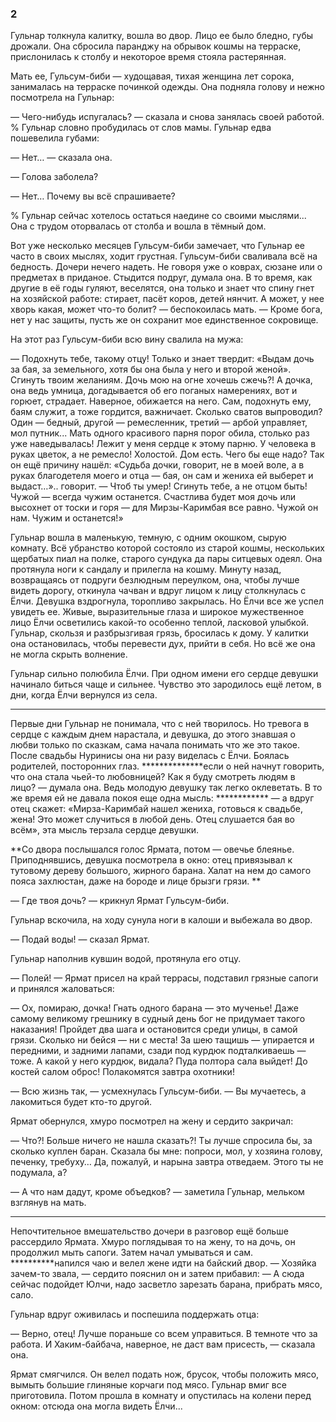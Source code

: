 ### 2

Гульнар толкнула калитку, вошла во двор.
Лицо ее было бледно, губы дрожали.
Она сбросила паранджу на обрывок кошмы на терраске, прислонилась к столбу и некоторое время стояла растерянная.

Мать ее, Гульсум-биби — худощавая, тихая женщина лет сорока, занималась на терраске починкой одежды.
Она подняла голову и нежно посмотрела на Гульнар:

— Чего-нибудь испугалась? — сказала и снова занялась своей работой.
% Гульнар словно пробудилась от слов мамы.
Гульнар едва пошевелила губами:

— Нет… — сказала она.

— Голова заболела?

— Нет…
Почему вы всё спрашиваете?

% Гульнар сейчас хотелось остаться наедине со своими мыслями...
Она с трудом оторвалась от столба и вошла в тёмный дом.

Вот уже несколько месяцев Гульсум-биби замечает, что Гульнар ее часто в своих мыслях, ходит грустная.
Гульсум-биби сваливала всё на бедность.
Дочери нечего надеть.
Не говоря уже о коврах, сюзане или о предметах в приданое.
Стыдится подруг, думала она.
В то время, как другие в её годы гуляют, веселятся, она только и знает что спину гнет на хозяйской работе: стирает, пасёт коров, детей нянчит.
А может, у нее хворь какая, может что-то болит? — беспокоилась мать.
— Кроме бога, нет у нас защиты, пусть же он сохранит мое единственное сокровище.

На этот раз Гульсум-биби всю вину свалила на мужа:

— Подохнуть тебе, такому отцу!
Только и знает твердит: «Выдам дочь за бая, за земельного, хотя бы она была у него и второй женой».
Сгинуть твоим желаниям.
Дочь мою на огне хочешь сжечь?!
А дочка, она ведь умница, догадывается об его поганых намерениях, вот и горюет, страдает.
Наверное, обижается на него.
Сам, подохнуть ему, баям служит, а тоже гордится, важничает.
Сколько сватов выпроводил?
Один — бедный, другой — ремесленник, третий — арбой управляет, мол путник...
Мать одного красивого парня порог обила, столько раз уже наведывалась!
Лежит у меня сердце к этому парню.
У человека в руках цветок, а не ремесло!
Холостой.
Дом есть.
Чего бы еще надо?
Так он ещё причину нашёл:
«Судьба дочки, говорит, не в моей воле, а в руках благодетеля моего и отца — бая, он сам и жениха ей выберет и выдаст…».. говорит.
— Чтоб ты умер!
Сгинуть тебе, а не отцом быть!
Чужой — всегда чужим останется.
Счастлива будет моя дочь или высохнет от тоски и горя — для Мирзы-Каримбая все равно.
Чужой он нам.
Чужим и останется!»

Гульнар вошла в маленькую, темную, с одним окошком, сырую комнату.
Всё убранство которой состояло из старой кошмы, нескольких щербатых пиал на полке, старого сундука да пары ситцевых одеял.
Она протянула ноги к сандалу и прилегла на кошму.
Минуту назад, возвращаясь от подруги безлюдным переулком, она, чтобы лучше видеть дорогу, откинула чачван и вдруг лицом к лицу столкнулась с Ёлчи.
Девушка вздрогнула, торопливо закрылась.
Но Ёлчи все же успел увидеть ее.
Живые, выразительные глаза и широкое мужественное лицо Ёлчи осветились какой-то особенно теплой, ласковой улыбкой.
Гульнар, скользя и разбрызгивая грязь, бросилась к дому.
У калитки она остановилась, чтобы перевести дух, прийти в себя.
Но всё же она не могла скрыть волнение.

Гульнар сильно полюбила Ёлчи.
При одном имени его сердце девушки начинало биться чаще и сильнее.
Чувство это зародилось ещё летом, в дни, когда Ёлчи вернулся из села.
***************
Первые дни Гульнар не понимала, что с ней творилось.
Но тревога в сердце с каждым днем нарастала, и девушка, до этого знавшая о любви только по сказкам, сама начала понимать что же это такое.
После свадьбы Нуринисы она ни разу виделась с Ёлчи.
Боялась родителей, посторонних глаз.
**************если о ней начнут говорить, что она стала чьей-то любовницей?
Как я буду смотреть людям в лицо? — думала она.
Ведь молодую девушку так легко оклеветать.
В то же время ей не давала покоя еще одна мысль:
************ — а вдруг отец скажет: «Мирза-Каримбай нашел жениха, готовься к свадьбе, жена!
Это может случиться в любой день.
Отец слушается бая во всём», эта мысль терзала сердце девушки.

**Со двора послышался голос Ярмата, потом — овечье блеянье.
Приподнявшись, девушка посмотрела в окно: отец привязывал к тутовому дереву большого, жирного барана.
Халат на нем до самого пояса захлюстан, даже на бороде и лице брызги грязи.
**

— Где твоя дочь? — крикнул Ярмат Гульсум-биби.

Гульнар вскочила, на ходу сунула ноги в калоши и выбежала во двор.

— Подай воды! — сказал Ярмат.

Гульнар наполнив кувшин водой, протянула его отцу.

— Полей! — Ярмат присел на край террасы, подставил грязные сапоги и принялся жаловаться:

— Ох, помираю, дочка!
Гнать одного барана — это мученье!
Даже самому великому грешнику в судный день бог не придумает такого наказания!
Пройдет два шага и остановится среди улицы, в самой грязи.
Сколько ни бейся — ни с места!
За шею тащишь — упирается и передними, и задними лапами, сзади под курдюк подталкиваешь — тоже.
А какой у него курдюк, видала?
Пуда полтора сала выйдет!
До костей салом оброс!
Полакомятся завтра охотники!

— Всю жизнь так, — усмехнулась Гульсум-биби.
— Вы мучаетесь, а лакомиться будет кто-то другой.

Ярмат обернулся, хмуро посмотрел на жену и сердито закричал:

— Что?!
Больше ничего не нашла сказать?!
Ты лучше спросила бы, за сколько куплен баран.
Сказала бы мне: попроси, мол, у хозяина голову, печенку, требуху…
Да, пожалуй, и нарына завтра отведаем.
Этого ты не подумала, а?

— А что нам дадут, кроме объедков? — заметила Гульнар, мельком взглянув на мать.
***********

Непочтительное вмешательство дочери в разговор ещё больше рассердило Ярмата.
Хмуро поглядывая то на жену, то на дочь, он продолжил мыть сапоги.
Затем начал умываться и сам.
**********напился чаю и велел жене идти на байский двор. — Хозяйка зачем-то звала, — сердито пояснил он и затем прибавил: — А сюда сейчас подойдет Юлчи, надо засветло зарезать барана, прибрать мясо, сало.

Гульнар вдруг оживилась и поспешила поддержать отца:

— Верно, отец!
Лучше пораньше со всем управиться.
В темноте что за работа.
И Хаким-байбача, наверное, не даст вам присесть, — сказала она.

Ярмат смягчился.
Он велел подать нож, брусок, чтобы положить мясо, вымыть большие глиняные корчаги под мясо.
Гульнар вмиг все приготовила.
Потом прошла в комнату и опустилась на колени перед окном: отсюда она могла видеть Ёлчи...
